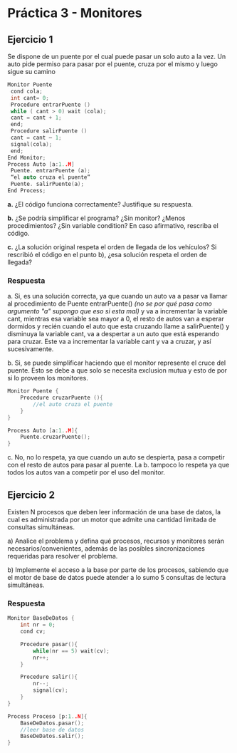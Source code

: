 # Práctica 3 - Monitores

## Ejercicio 1
Se dispone de un puente por el cual puede pasar un solo auto a la vez. Un auto pide permiso para pasar por el puente, cruza por el mismo y luego sigue su camino

```cpp
Monitor Puente
 cond cola;
 int cant= 0;
 Procedure entrarPuente ()
 while ( cant > 0) wait (cola);
 cant = cant + 1;
 end;
 Procedure salirPuente ()
 cant = cant – 1;
 signal(cola);
 end;
End Monitor;
Process Auto [a:1..M]
 Puente. entrarPuente (a);
 “el auto cruza el puente”
 Puente. salirPuente(a);
End Process;
```

**a.** ¿El código funciona correctamente? Justifique su respuesta.

**b.** ¿Se podría simplificar el programa? ¿Sin monitor? ¿Menos procedimientos? ¿Sin variable condition? En caso afirmativo, rescriba el código.

**c.** ¿La solución original respeta el orden de llegada de los vehículos? Si rescribió el código en el punto b), ¿esa solución respeta el orden de llegada?

### Respuesta

a. Si, es una solución correcta, ya que cuando un auto va a pasar va llamar al procedimiento de Puente entrarPuente() _(no se por qué pasa como argumento "a" supongo que eso si esta mal)_ y va a incrementar la variable cant, mientras esa variable sea mayor a 0, el resto de autos van a esperar dormidos y recién cuando el auto que esta cruzando llame a salirPuente() y disminuya la variable cant, va a despertar a un auto que está esperando para cruzar. Este va a incrementar la variable cant y va a cruzar, y así sucesivamente.

b. Si, se puede simplificar haciendo que el monitor represente el cruce del puente. Esto se debe a que solo se necesita exclusion mutua y esto de por si lo proveen los monitores.

```cpp
Monitor Puente {
    Procedure cruzarPuente (){
        //el auto cruza el puente
    }
}

Process Auto [a:1..M]{
    Puente.cruzarPuente();
}
```

c. No, no lo respeta, ya que cuando un auto se despierta, pasa a competir con el resto de autos para pasar al puente. La b. tampoco lo respeta ya que todos los autos van a competir por el uso del monitor.

## Ejercicio 2

Existen N procesos que deben leer información de una base de datos, la cual es administrada por un motor que admite una cantidad limitada de consultas simultáneas.

a) Analice el problema y defina qué procesos, recursos y monitores serán necesarios/convenientes, además de las posibles sincronizaciones requeridas para resolver el problema.

b) Implemente el acceso a la base por parte de los procesos, sabiendo que el motor de base de datos puede atender a lo sumo 5 consultas de lectura simultáneas.


### Respuesta

```cpp
Monitor BaseDeDatos {
    int nr = 0; 
    cond cv;

    Procedure pasar(){
        while(nr == 5) wait(cv); 
        nr++;
    }

    Procedure salir(){
        nr--;
        signal(cv);
    }
}

Process Proceso [p:1..N]{
    BaseDeDatos.pasar();
    //leer base de datos
    BaseDeDatos.salir();
}
```